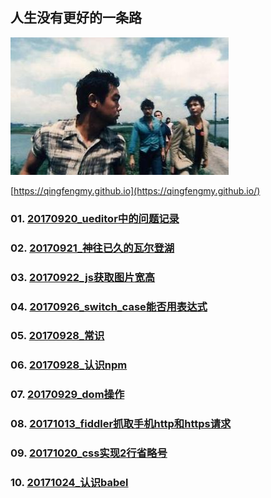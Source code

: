 ## 人生没有更好的一条路
![image](https://github.com/qingfengmy/blogs/raw/master/sources/time.jpg)

[https://qingfengmy.github.io](https://qingfengmy.github.io/)

### 01. [20170920_ueditor中的问题记录](https://github.com/qingfengmy/blogs/blob/master/articles/20170920_ueditor%E4%B8%AD%E7%9A%84%E9%97%AE%E9%A2%98%E8%AE%B0%E5%BD%95.markdown)
### 02. [20170921_神往已久的瓦尔登湖](https://github.com/qingfengmy/blogs/blob/master/articles/20170921_%E7%A5%9E%E5%BE%80%E5%B7%B2%E4%B9%85%E7%9A%84%E7%93%A6%E5%B0%94%E7%99%BB%E6%B9%96.markdown)
### 03. [20170922_js获取图片宽高](https://github.com/qingfengmy/blogs/blob/master/articles/20170922_js%E8%8E%B7%E5%8F%96%E5%9B%BE%E7%89%87%E5%AE%BD%E9%AB%98.markdown)
### 04. [20170926_switch_case能否用表达式](https://github.com/qingfengmy/blogs/blob/master/articles/20170926_switch_case%E8%83%BD%E5%90%A6%E7%94%A8%E8%A1%A8%E8%BE%BE%E5%BC%8F.markdown)
### 05. [20170928_常识](https://github.com/qingfengmy/blogs/blob/master/articles/20170928_%E5%B8%B8%E8%AF%86.markdown)
### 06. [20170928_认识npm](https://github.com/qingfengmy/blogs/blob/master/articles/20170928_%E8%AE%A4%E8%AF%86npm.markdown)
### 07. [20170929_dom操作](https://github.com/qingfengmy/blogs/blob/master/articles/20170929_dom%E6%93%8D%E4%BD%9C.markdown)
### 08. [20171013_fiddler抓取手机http和https请求](https://github.com/qingfengmy/blogs/blob/master/articles/20171013_fiddler%E6%8A%93%E5%8F%96%E6%89%8B%E6%9C%BAhttp%E5%92%8Chttps%E8%AF%B7%E6%B1%82.markdown)
### 09. [20171020_css实现2行省略号](https://github.com/qingfengmy/blogs/blob/master/articles/20171020_css%E5%AE%9E%E7%8E%B02%E8%A1%8C%E7%9C%81%E7%95%A5%E5%8F%B7.markdown)
### 10. [20171024_认识babel](https://github.com/qingfengmy/blogs/blob/master/articles/20171024_%E8%AE%A4%E8%AF%86babel.markdown)

